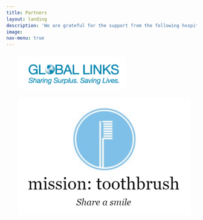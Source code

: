 ```yaml
---
title: Partners
layout: landing
description: 'We are grateful for the support from the following hospitals and organizations'
image: 
nav-menu: true
---
```

<section id="one">
<a href="https://www.globallinks.org/" class="image">
	<img src="/assets/images/globallinks.jpg" alt="" Hspace="30" Vspace="10"/>
</a>
<a href="https://missiontoothbrush.org/" class="image">
	<img src="/assets/images/mission-toothbrush-logo.png" alt="" Hspace="30" Vspace="10"/>
</a>

<!--data-position="center center"-->
